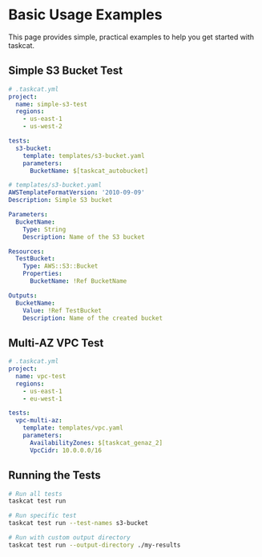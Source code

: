 # Basic Usage Examples

This page provides simple, practical examples to help you get started with taskcat.

## Simple S3 Bucket Test

```yaml
# .taskcat.yml
project:
  name: simple-s3-test
  regions:
    - us-east-1
    - us-west-2

tests:
  s3-bucket:
    template: templates/s3-bucket.yaml
    parameters:
      BucketName: $[taskcat_autobucket]
```

```yaml
# templates/s3-bucket.yaml
AWSTemplateFormatVersion: '2010-09-09'
Description: Simple S3 bucket

Parameters:
  BucketName:
    Type: String
    Description: Name of the S3 bucket

Resources:
  TestBucket:
    Type: AWS::S3::Bucket
    Properties:
      BucketName: !Ref BucketName

Outputs:
  BucketName:
    Value: !Ref TestBucket
    Description: Name of the created bucket
```

## Multi-AZ VPC Test

```yaml
# .taskcat.yml
project:
  name: vpc-test
  regions:
    - us-east-1
    - eu-west-1

tests:
  vpc-multi-az:
    template: templates/vpc.yaml
    parameters:
      AvailabilityZones: $[taskcat_genaz_2]
      VpcCidr: 10.0.0.0/16
```

## Running the Tests

```bash
# Run all tests
taskcat test run

# Run specific test
taskcat test run --test-names s3-bucket

# Run with custom output directory
taskcat test run --output-directory ./my-results
```
